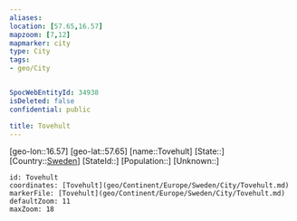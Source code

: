 ```yaml
---
aliases: 
location: [57.65,16.57]
mapzoom: [7,12] 
mapmarker: city 
type: City
tags:
- geo/City


SpocWebEntityId: 34938
isDeleted: false
confidential: public

title: Tovehult
---
```

[geo-lon::16.57]
[geo-lat::57.65]
[name::Tovehult]
[State::]
[Country::[Sweden](geo/Continent/Europe/Sweden.md)]
[StateId::]
[Population::]
[Unknown::]


```leaflet
id: Tovehult
coordinates: [Tovehult](geo/Continent/Europe/Sweden/City/Tovehult.md)
markerFile: [Tovehult](geo/Continent/Europe/Sweden/City/Tovehult.md)
defaultZoom: 11 
maxZoom: 18
```


